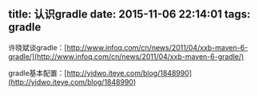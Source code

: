 title: 认识gradle
date: 2015-11-06 22:14:01
tags: gradle
---


许晓斌谈gradle：[http://www.infoq.com/cn/news/2011/04/xxb-maven-6-gradle/](http://www.infoq.com/cn/news/2011/04/xxb-maven-6-gradle/)


gradle基本配置：[http://yidwo.iteye.com/blog/1848990](http://yidwo.iteye.com/blog/1848990)
